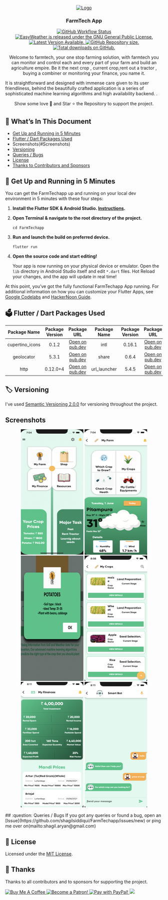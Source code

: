<p align="center">
  <a href="https://flutter.io/">
    <img src="https://previews.123rf.com/images/findriyani/findriyani1811/findriyani181102332/112923634-wheat-rice-agriculture-logo-vector-template.jpg" alt="Logo" width=82 height=82>
  </a>

  <h3 align="center">FarmTech App</h3>
  </p>
<p align="center">
  <a href="https://github.com/shagilsiddiqui/FarmTechapp/actions?query=workflow%3A%22Flutter+CI%22">
<img alt="GitHub Workflow Status" src="https://img.shields.io/github/workflow/status/ShivamGoyal1899/EasyWeather/Flutter CI?label=Flutter%20CI&logo=GitHub&style=for-the-badge">
</a>
  <a href="https://github.com/shagilsiddiqui/FarmTechapp/blob/master/LICENSE">
    <img src="https://img.shields.io/github/license/ShivamGoyal1899/EasyWeather?style=for-the-badge" alt="EasyWeather is released under the GNU General Public License." />
  </a>
  <a href="https://github.com/ShivamGoyal1899/EasyWeather/releases">
    <img src="https://img.shields.io/github/v/release/ShivamGoyal1899/EasyWeather?include_prereleases&style=for-the-badge" alt="Latest Version Available." />
  </a>
  <a href="https://github.com/ShivamGoyal1899/EasyWeather/archive/master.zip">
    <img src="https://img.shields.io/github/repo-size/ShivamGoyal1899/EasyWeather?style=for-the-badge" alt="GitHub Repository size." />
  </a>
  <a href="https://github.com/ShivamGoyal1899/EasyWeather/releases">
    <img src="https://img.shields.io/github/downloads/ShivamGoyal1899/EasyWeather/total?style=for-the-badge" alt="Total downloads on GitHub." />
  </a>
</p>
<p align="center">
  Welcome to farmtech, your one stop farming solution, with farmtech you can monitor and control each and every part of your farm and build an agriculture empire. Be it the next crop , current crop,rent out a tractor , buying a combiner or monitoring your finance, you name it.

It is straightforward and designed with immense care given to its user friendliness, behind the beautifully crafted application is a series of sophisticated machine learning algorithms and high availability backend.
.
</p>
<p align="center">
Show some love 💜 and Star ⭐️ the Repository to support the project.
</p>

## :bookmark_tabs: What’s In This Document

- [Get Up and Running in 5 Minutes](#rocket-get-up-and-running-in-5-minutes)
- [Flutter / Dart Packages Used](#ballot_box-flutter--dart-packages-used)
- Screenshots(#Screenshots)
- [Versioning](#label-versioning)
- [Queries / Bugs](#question-queries--bugs)
- [License](#memo-license)
- [Thanks to Contributors and Sponsors](#purple_heart-thanks)

## :rocket: Get Up and Running in 5 Minutes

You can get the FarmTechapp up and running on your local dev environment in 5 minutes with these four steps:

1. **Install the Flutter SDK & Android Studio. [Instructions](https://medium.com/enappd/install-flutter-on-windows-and-mac-1fd1dde453ba).**

2. **Open Terminal & navigate to the root directory of the project.**

    ```shell
    cd FarmTechapp
    ```

3. **Run and launch the build on preferred device.**

   ```shell
   flutter run
   ```

4. **Open the source code and start editing!**

   Your app is now running on your physical device or emulator. Open the `lib` directory in Android Studio itself and edit `*.dart` files. Hot Reload your changes, and the app will update in real time!

At this point, you’ve got the fully functional FarmTechapp App running. For additional information on how you can customize your Flutter Apps, see [Google Codelabs](https://codelabs.developers.google.com/codelabs/flutter/) and [HackerNoon Guide](https://hackernoon.com/making-the-most-of-flutter-from-basics-to-customization-433171581d01).

## :ballot_box: Flutter / Dart Packages Used
|    Package Name  	| Package Version 	|                           Package URL                          	|    Package Name      	| Package Version 	|                           Package URL                          	|
|:----------------:	|:-------: |:-----------------------------------------------------------: |:-----------------: |:-----:	|:--------------------------------------------------------------:	|
| cupertino_icons  	| 0.1.2    | [Open on pub.dev](https://pub.dev/packages/cupertino_icons)  | intl               | 0.16.1 | [Open on pub.dev](https://pub.dev/packages/intl)              	|
| geolocator      	| 5.3.1    | [Open on pub.dev](https://pub.dev/packages/geolocator)       | share              | 0.6.4  | [Open on pub.dev](https://pub.dev/packages/share)  |
| http             	| 0.12.0+4 | [Open on pub.dev](https://pub.dev/packages/http)             | url_launcher       | 5.4.5  | [Open on pub.dev](https://pub.dev/packages/url_launcher)        |

## :label: Versioning
I've used [Semantic Versioning 2.0.0](https://semver.org/) for versioning throughout the project.
## Screenshots
<p align="center">                                                                   
 <img src="image/Screenshot%202021-06-01%20at%207.04.15%20PM.png" width=200 height=400>
<img src="image/Screenshot%202021-06-01%20at%207.04.26%20PM.png" width=200 height=400>
  <img src="image/Screenshot%202021-06-01%20at%208.07.31%20PM.png" width=200 height=400>
   <img src="image/Screenshot%202021-06-01%20at%208.08.06%20PM.png" width=200 height=400>
   <img src="image/Screenshot%202021-06-01%20at%208.11.04%20PM.png" width=200 height=400>
   <img src="image/Screenshot%202021-06-01%20at%208.11.59%20PM.png" width=200 height=400>
  
 </p>
## :question: Queries / Bugs
If you got any queries or found a bug, open an [Issue](https://github.com/shagilsiddiqui/FarmTechapp/issues/new) or ping me over on(mailto:shagil.aryan@gmail.com)

## :memo: License
Licensed under the [MIT License](./LICENSE).

## :purple_heart: Thanks
Thanks to all contributors and to sponsors for supporting the project.
<p>
  <a href="https://www.buymeacoffee.com/ShivamGoyal" target="_blank">
    <img src="https://cdn.buymeacoffee.com/buttons/default-orange.png" alt="Buy Me A Coffee" height="30">
  </a>
  <a href="https://www.patreon.com/bePatron?u=31786845" target="_blank">
    <img src="https://c5.patreon.com/external/logo/become_a_patron_button.png" alt="Become a Patron!" height="30">
  </a>
  <a href="https://www.paypal.me/shivamgoyal1899" target="_blank">
    <img src="https://www.paypalobjects.com/webstatic/en_AU/i/buttons/btn_paywith_primary_l.png" alt="Pay with PayPal!" height="30">
  </a>
  <a href="https://opencollective.com/shivamgoyal" target="_blank">
    <img src="https://opencollective.com/webpack/donate/button@2x.png?color=blue" height="30">
  </a>
</p>
